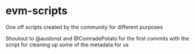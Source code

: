 # evm-scripts
One off scripts created by the community for different purposes


Shoutout to @austonst and @ComradePotato for the first commits with the script for cleaning up some of the metadata for us
